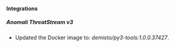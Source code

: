 #### Integrations
##### Anomali ThreatStream v3
- Updated the Docker image to: *demisto/py3-tools:1.0.0.37427*.
